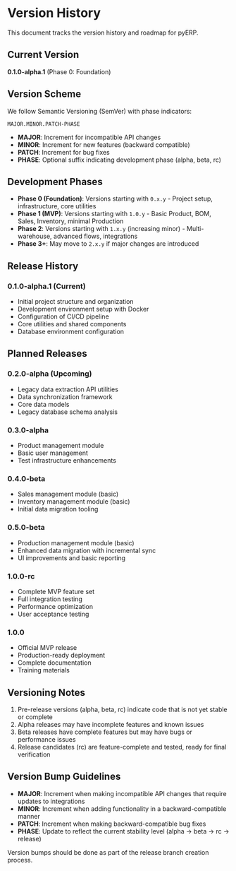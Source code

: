 # Version History

This document tracks the version history and roadmap for pyERP.

## Current Version

**0.1.0-alpha.1** (Phase 0: Foundation)

## Version Scheme

We follow Semantic Versioning (SemVer) with phase indicators:

```
MAJOR.MINOR.PATCH-PHASE
```

- **MAJOR**: Increment for incompatible API changes
- **MINOR**: Increment for new features (backward compatible)
- **PATCH**: Increment for bug fixes
- **PHASE**: Optional suffix indicating development phase (alpha, beta, rc)

## Development Phases

- **Phase 0 (Foundation)**: Versions starting with `0.x.y` - Project setup, infrastructure, core utilities
- **Phase 1 (MVP)**: Versions starting with `1.0.y` - Basic Product, BOM, Sales, Inventory, minimal Production
- **Phase 2**: Versions starting with `1.x.y` (increasing minor) - Multi-warehouse, advanced flows, integrations
- **Phase 3+**: May move to `2.x.y` if major changes are introduced

## Release History

### 0.1.0-alpha.1 (Current)
- Initial project structure and organization
- Development environment setup with Docker
- Configuration of CI/CD pipeline
- Core utilities and shared components
- Database environment configuration

## Planned Releases

### 0.2.0-alpha (Upcoming)
- Legacy data extraction API utilities
- Data synchronization framework
- Core data models
- Legacy database schema analysis

### 0.3.0-alpha
- Product management module
- Basic user management
- Test infrastructure enhancements

### 0.4.0-beta
- Sales management module (basic)
- Inventory management module (basic)
- Initial data migration tooling

### 0.5.0-beta
- Production management module (basic)
- Enhanced data migration with incremental sync
- UI improvements and basic reporting

### 1.0.0-rc
- Complete MVP feature set
- Full integration testing
- Performance optimization
- User acceptance testing

### 1.0.0
- Official MVP release
- Production-ready deployment
- Complete documentation
- Training materials

## Versioning Notes

1. Pre-release versions (alpha, beta, rc) indicate code that is not yet stable or complete
2. Alpha releases may have incomplete features and known issues
3. Beta releases have complete features but may have bugs or performance issues
4. Release candidates (rc) are feature-complete and tested, ready for final verification

## Version Bump Guidelines

- **MAJOR**: Increment when making incompatible API changes that require updates to integrations
- **MINOR**: Increment when adding functionality in a backward-compatible manner
- **PATCH**: Increment when making backward-compatible bug fixes
- **PHASE**: Update to reflect the current stability level (alpha → beta → rc → release)

Version bumps should be done as part of the release branch creation process. 